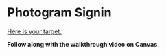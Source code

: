 # Photogram Signin

[Here is your target.](http://photogram-signin.matchthetarget.com)

**Follow along with the walkthrough video on Canvas.**